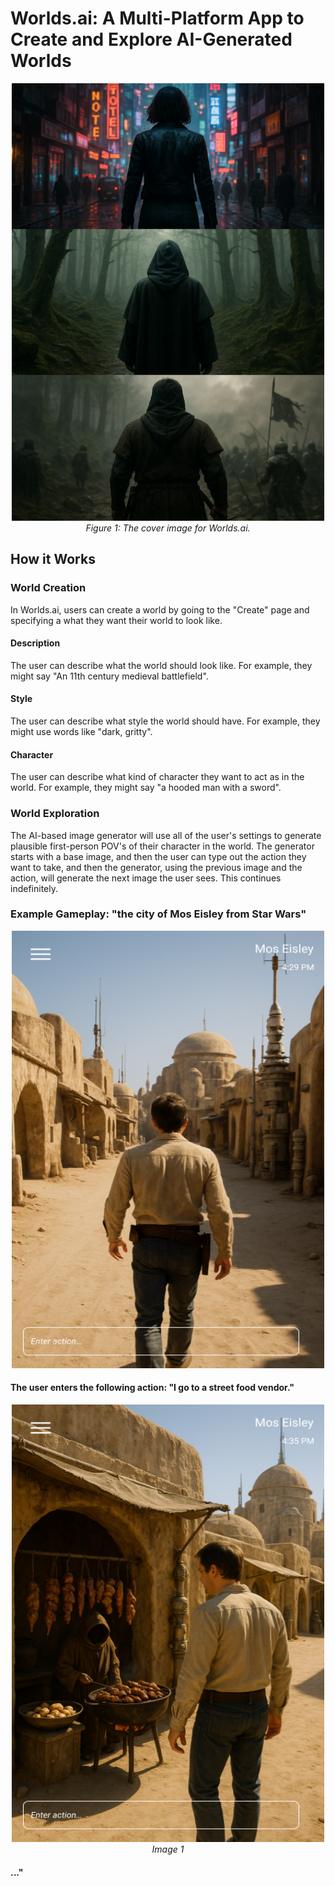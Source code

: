 <h1>Worlds.ai: A Multi-Platform App to Create and Explore AI-Generated Worlds</h1>

<p align="center">
  <img src="./images/worldsai_cover.png" alt="Local Image" width="500px" height="700px" />
  <br />
  <em>Figure 1: The cover image for Worlds.ai.</em>
</p>

<h2>How it Works</h2>

<h3>World Creation</h3>

In Worlds.ai, users can create a world by going to the "Create" page and specifying a what they want their world to look like. 

<h4>Description</h4>

The user can describe what the world should look like. For example, they might say "An 11th century medieval battlefield".

<h4>Style</h4>

The user can describe what style the world should have. For example, they might use words like "dark, gritty". 

<h4>Character</h4>

The user can describe what kind of character they want to act as in the world. For example, they might say "a hooded man with a sword". 

<h3>World Exploration</h3>

The AI-based image generator will use all of the user's settings to generate plausible first-person POV's of their character
in the world. The generator starts with a base image, and then the user can type out the action they want to take, and then 
the generator, using the previous image and the action, will generate the next image the user sees. This continues indefinitely.

<h3>Example Gameplay: "the city of Mos Eisley from Star Wars"</h3>

<p align="center">
  <img src="./images/star_wars_1.png" alt="Local Image" width="500px" height="700px" />
  <br />
  <em></em>
</p>

<h4>The user enters the following action: "I go to a street food vendor."</h4>





<p align="center">
  <img src="./images/star_wars_2.png" alt="Local Image" width="500px" height="700px" />
  <br />
  <em>Image 1</em>
</p>

<h4>..."</h4>
